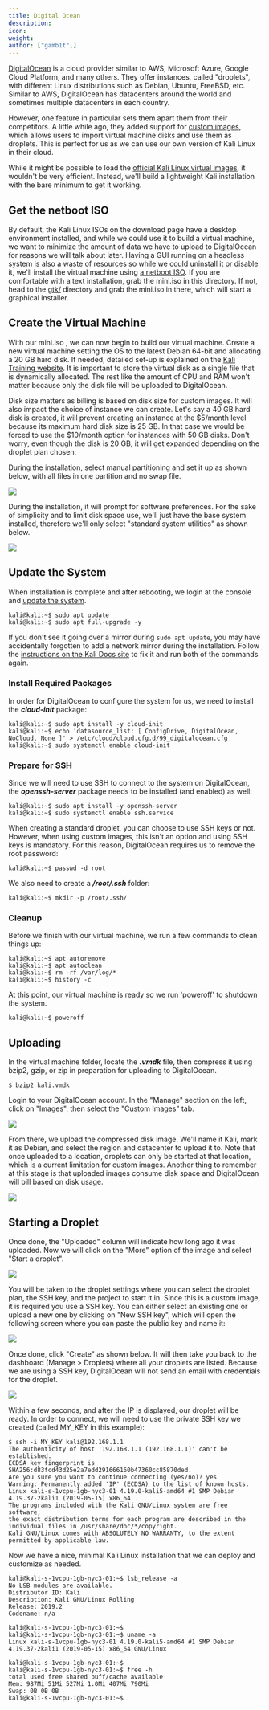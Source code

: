 ```yaml
---
title: Digital Ocean
description:
icon:
weight:
author: ["gamb1t",]
---
```


[DigitalOcean](https://www.digitalocean.com/) is a cloud provider similar to AWS, Microsoft Azure, Google Cloud Platform, and many others. They offer instances, called "droplets", with different Linux distributions such as Debian, Ubuntu, FreeBSD, etc. Similar to AWS, DigitalOcean has datacenters around the world and sometimes multiple datacenters in each country.

However, one feature in particular sets them apart them from their competitors. A little while ago, they added support for [custom images](https://blog.digitalocean.com/custom-images/), which allows users to import virtual machine disks and use them as droplets. This is perfect for us as we can use our own version of Kali Linux in their cloud.

While it might be possible to load the [official Kali Linux virtual images](https://www.offensive-security.com/kali-linux-vm-vmware-virtualbox-image-download/), it wouldn't be very efficient. Instead, we'll build a lightweight Kali installation with the bare minimum to get it working.

## Get the netboot ISO

By default, the Kali Linux ISOs on the download page have a desktop environment installed, and while we could use it to build a virtual machine, we want to minimize the amount of data we have to upload to DigitalOcean for reasons we will talk about later. Having a GUI running on a headless system is also a waste of resources so while we could uninstall it or disable it, we'll install the virtual machine using [a netboot ISO](http://http.kali.org/kali/dists/kali-rolling/main/installer-amd64/current/images/netboot/). If you are comfortable with a text installation, grab the mini.iso in this directory. If not, head to the [gtk/](https://http.kali.org/kali/dists/kali-rolling/main/installer-amd64/current/images/netboot/gtk/) directory and grab the mini.iso in there, which will start a graphical installer.

## Create the Virtual Machine

With our mini.iso , we can now begin to build our virtual machine. Create a new virtual machine setting the OS to the latest Debian 64-bit and allocating a 20 GB hard disk. If needed, detailed set-up is explained on the [Kali Training website](https://kali.training/topic/booting-kali-in-live-mode/). It is important to store the virtual disk as a single file that is dynamically allocated. The rest like the amount of CPU and RAM won't matter because only the disk file will be uploaded to DigitalOcean.

Disk size matters as billing is based on disk size for custom images. It will also impact the choice of instance we can create. Let's say a 40 GB hard disk is created, it will prevent creating an instance at the $5/month level because its maximum hard disk size is 25 GB. In that case we would be forced to use the $10/month option for instances with 50 GB disks. Don't worry, even though the disk is 20 GB, it will get expanded depending on the droplet plan chosen.

During the installation, select manual partitioning and set it up as shown below, with all files in one partition and no swap file.

![](digitalocean-1.png)

During the installation, it will prompt for software preferences. For the sake of simplicity and to limit disk space use, we'll just have the base system installed, therefore we'll only select "standard system utilities" as shown below.

![](digitalocean-2.png)

## Update the System

When installation is complete and after rebooting, we login at the console and [update the system](/docs/general-use/updating-kali/).

```console
kali@kali:~$ sudo apt update
kali@kali:~$ sudo apt full-upgrade -y
```

If you don't see it going over a mirror during `sudo apt update`, you may have accidentally forgotten to add a network mirror during the installation. Follow the [instructions on the Kali Docs site](/docs/general-use/kali-linux-sources-list-repositories/) to fix it and run both of the commands again.

### Install Required Packages

In order for DigitalOcean to configure the system for us, we need to install the ***cloud-init*** package:

```console
kali@kali:~$ sudo apt install -y cloud-init
kali@kali:~$ echo 'datasource_list: [ ConfigDrive, DigitalOcean, NoCloud, None ]' > /etc/cloud/cloud.cfg.d/99_digitalocean.cfg
kali@kali:~$ sudo systemctl enable cloud-init
```

### Prepare for SSH

Since we will need to use SSH to connect to the system on DigitalOcean, the ***openssh-server*** package needs to be installed (and enabled) as well:

```console
kali@kali:~$ sudo apt install -y openssh-server
kali@kali:~$ sudo systemctl enable ssh.service
```

When creating a standard droplet, you can choose to use SSH keys or not. However, when using custom images, this isn't an option and using SSH keys is mandatory. For this reason, DigitalOcean requires us to remove the root password:

```console
kali@kali:~$ passwd -d root
```

We also need to create a ***/root/.ssh*** folder:

```console
kali@kali:~$ mkdir -p /root/.ssh/
```

### Cleanup

Before we finish with our virtual machine, we run a few commands to clean things up:

```console
kali@kali:~$ apt autoremove
kali@kali:~$ apt autoclean
kali@kali:~$ rm -rf /var/log/*
kali@kali:~$ history -c
```

At this point, our virtual machine is ready so we run 'poweroff' to shutdown the system.

```console
kali@kali:~$ poweroff
```

## Uploading

In the virtual machine folder, locate the ***.vmdk*** file, then compress it using bzip2, gzip, or zip in preparation for uploading to DigitalOcean.

```console
$ bzip2 kali.vmdk
```

Login to your DigitalOcean account. In the "Manage" section on the left, click on "Images", then select the "Custom Images" tab.

![](digitalocean-3.png)

From there, we upload the compressed disk image. We'll name it Kali, mark it as Debian, and select the region and datacenter to upload it to. Note that once uploaded to a location, droplets can only be started at that location, which is a current limitation for custom images. Another thing to remember at this stage is that uploaded images consume disk space and DigitalOcean will bill based on disk usage.

![](digitalocean-4.png)

## Starting a Droplet

Once done, the "Uploaded" column will indicate how long ago it was uploaded. Now we will click on the "More" option of the image and select "Start a droplet".

![](digitalocean-5.png)

You will be taken to the droplet settings where you can select the droplet plan, the SSH key, and the project to start it in. Since this is a custom image, it is required you use a SSH key. You can either select an existing one or upload a new one by clicking on "New SSH key", which will open the following screen where you can paste the public key and name it:

![](digitalocean-6.png)

Once done, click "Create" as shown below. It will then take you back to the dashboard (Manage > Droplets) where all your droplets are listed. Because we are using a SSH key, DigitalOcean will not send an email with credentials for the droplet.

![](digitalocean-7.png)

Within a few seconds, and after the IP is displayed, our droplet will be ready. In order to connect, we will need to use the private SSH key we created (called MY_KEY in this example):

```console
$ ssh -i MY_KEY kali@192.168.1.1
The authenticity of host '192.168.1.1 (192.168.1.1)' can't be established.
ECDSA key fingerprint is SHA256:d83fcd43d25e2a7edd291666160b47360cc85870ded.
Are you sure you want to continue connecting (yes/no)? yes
Warning: Permanently added 'IP' (ECDSA) to the list of known hosts.
Linux kali-s-1vcpu-1gb-nyc3-01 4.19.0-kali5-amd64 #1 SMP Debian 4.19.37-2kali1 (2019-05-15) x86_64
The programs included with the Kali GNU/Linux system are free software;
the exact distribution terms for each program are described in the
individual files in /usr/share/doc/*/copyright.
Kali GNU/Linux comes with ABSOLUTELY NO WARRANTY, to the extent
permitted by applicable law.
```

Now we have a nice, minimal Kali Linux installation that we can deploy and customize as needed.

```console
kali@kali-s-1vcpu-1gb-nyc3-01:~$ lsb_release -a
No LSB modules are available.
Distributor ID: Kali
Description: Kali GNU/Linux Rolling
Release: 2019.2
Codename: n/a

kali@kali-s-1vcpu-1gb-nyc3-01:~$
kali@kali-s-1vcpu-1gb-nyc3-01:~$ uname -a
Linux kali-s-1vcpu-1gb-nyc3-01 4.19.0-kali5-amd64 #1 SMP Debian 4.19.37-2kali1 (2019-05-15) x86_64 GNU/Linux

kali@kali-s-1vcpu-1gb-nyc3-01:~$
kali@kali-s-1vcpu-1gb-nyc3-01:~$ free -h
total used free shared buff/cache available
Mem: 987Mi 51Mi 527Mi 1.0Mi 407Mi 790Mi
Swap: 0B 0B 0B
kali@kali-s-1vcpu-1gb-nyc3-01:~$
```
